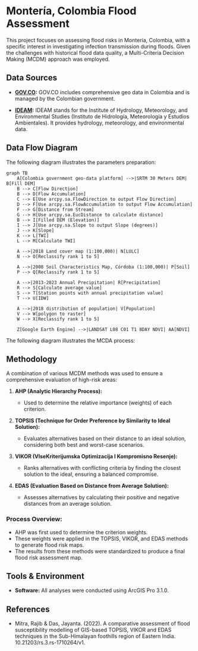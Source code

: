 # Montería, Colombia Flood Assessment

This project focuses on assessing flood risks in Montería, Colombia, with a specific interest in investigating infection transmission during floods. Given the challenges with historical flood data quality, a Multi-Criteria Decision Making (MCDM) approach was employed.

## Data Sources
- **[GOV.CO](https://www.colombiaenmapas.gov.co/):** 
  GOV.CO includes comprehensive geo data in Colombia and is managed by the Colombian government.

- **[IDEAM](http://dhime.ideam.gov.co/atencionciudadano/):** 
  IDEAM stands for the Institute of Hydrology, Meteorology, and Environmental Studies (Instituto de Hidrología, Meteorología y Estudios Ambientales). It provides hydrology, meteorology, and environmental data.


## Data Flow Diagram

The following diagram illustrates the parameters preparation:

```mermaid
graph TB
    A[Colombia government geo-data platform] -->|SRTM 30 Meters DEM| B[Fill DEM]
    B --> C[Flow Direction]
    B --> D[Flow Accumulation]
    C --> E[Use arcpy.sa.FlowDirection to output Flow Direction]
    D --> F[Use arcpy.sa.FlowAccumulation to output Flow Accumulation]
    F --> G[Distance from Stream]
    G --> H[Use arcpy.sa.EucDistance to calculate distance]
    B --> I[Filled DEM (Elevation)]
    I --> J[Use arcpy.sa.Slope to output Slope (degrees)]
    J --> K[Slope]
    K --> L[TWI]
    L --> M[Calculate TWI]
    
    A -->|2018 Land cover map (1:100,000)| N[LULC]
    N --> O[Reclassify rank 1 to 5]

    A -->|2008 Soil Characteristics Map, Córdoba (1:100,000)| P[Soil]
    P --> Q[Reclassify rank 1 to 5]
    
    A -->|2013-2023 Annual Precipitation| R[Precipitation]
    R --> S[Calculate average value]
    S --> T[Station points with annual precipitation value]
    T --> U[IDW]

    A -->|2018 distribution of population| V[Population]
    V --> W[polygon to raster]
    W --> X[Reclassify rank 1 to 5]

    Z[Google Earth Engine] -->|LANDSAT L08 C01 T1 8DAY NDVI| AA[NDVI]

```
The following diagram illustrates the  MCDA process:


## Methodology
A combination of various MCDM methods was used to ensure a comprehensive evaluation of high-risk areas:

1. **AHP (Analytic Hierarchy Process):**
   - Used to determine the relative importance (weights) of each criterion.
   
2. **TOPSIS (Technique for Order Preference by Similarity to Ideal Solution):**
   - Evaluates alternatives based on their distance to an ideal solution, considering both best and worst-case scenarios.

3. **VIKOR (VlseKriterijumska Optimizacija I Kompromisno Resenje):**
   - Ranks alternatives with conflicting criteria by finding the closest solution to the ideal, ensuring a balanced compromise.

4. **EDAS (Evaluation Based on Distance from Average Solution):**
   - Assesses alternatives by calculating their positive and negative distances from an average solution.

### Process Overview:
- AHP was first used to determine the criterion weights.
- These weights were applied in the TOPSIS, VIKOR, and EDAS methods to generate flood risk maps.
- The results from these methods were standardized to produce a final flood risk assessment map.

## Tools & Environment
- **Software:** All analyses were conducted using ArcGIS Pro 3.1.0.

## References
- Mitra, Rajib & Das, Jayanta. (2022). A comparative assessment of flood susceptibility modelling of GIS-based TOPSIS, VIKOR and EDAS techniques in the Sub-Himalayan foothills region of Eastern India. 10.21203/rs.3.rs-1710264/v1.
